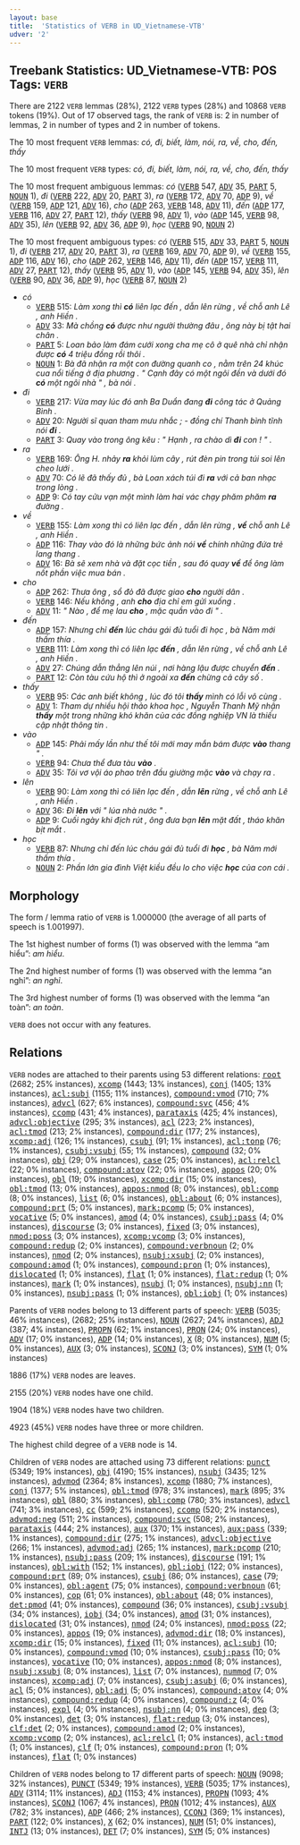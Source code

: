 ```yaml
---
layout: base
title:  'Statistics of VERB in UD_Vietnamese-VTB'
udver: '2'
---
```


## Treebank Statistics: UD_Vietnamese-VTB: POS Tags: `VERB`

There are 2122 `VERB` lemmas (28%), 2122 `VERB` types (28%) and 10868 `VERB` tokens (19%).
Out of 17 observed tags, the rank of `VERB` is: 2 in number of lemmas, 2 in number of types and 2 in number of tokens.

The 10 most frequent `VERB` lemmas: <em>có, đi, biết, làm, nói, ra, về, cho, đến, thấy</em>

The 10 most frequent `VERB` types:  <em>có, đi, biết, làm, nói, ra, về, cho, đến, thấy</em>

The 10 most frequent ambiguous lemmas: <em>có</em> (<tt><a href="vi_vtb-pos-VERB.html">VERB</a></tt> 547, <tt><a href="vi_vtb-pos-ADV.html">ADV</a></tt> 35, <tt><a href="vi_vtb-pos-PART.html">PART</a></tt> 5, <tt><a href="vi_vtb-pos-NOUN.html">NOUN</a></tt> 1), <em>đi</em> (<tt><a href="vi_vtb-pos-VERB.html">VERB</a></tt> 222, <tt><a href="vi_vtb-pos-ADV.html">ADV</a></tt> 20, <tt><a href="vi_vtb-pos-PART.html">PART</a></tt> 3), <em>ra</em> (<tt><a href="vi_vtb-pos-VERB.html">VERB</a></tt> 172, <tt><a href="vi_vtb-pos-ADV.html">ADV</a></tt> 70, <tt><a href="vi_vtb-pos-ADP.html">ADP</a></tt> 9), <em>về</em> (<tt><a href="vi_vtb-pos-VERB.html">VERB</a></tt> 159, <tt><a href="vi_vtb-pos-ADP.html">ADP</a></tt> 121, <tt><a href="vi_vtb-pos-ADV.html">ADV</a></tt> 16), <em>cho</em> (<tt><a href="vi_vtb-pos-ADP.html">ADP</a></tt> 263, <tt><a href="vi_vtb-pos-VERB.html">VERB</a></tt> 148, <tt><a href="vi_vtb-pos-ADV.html">ADV</a></tt> 11), <em>đến</em> (<tt><a href="vi_vtb-pos-ADP.html">ADP</a></tt> 177, <tt><a href="vi_vtb-pos-VERB.html">VERB</a></tt> 116, <tt><a href="vi_vtb-pos-ADV.html">ADV</a></tt> 27, <tt><a href="vi_vtb-pos-PART.html">PART</a></tt> 12), <em>thấy</em> (<tt><a href="vi_vtb-pos-VERB.html">VERB</a></tt> 98, <tt><a href="vi_vtb-pos-ADV.html">ADV</a></tt> 1), <em>vào</em> (<tt><a href="vi_vtb-pos-ADP.html">ADP</a></tt> 145, <tt><a href="vi_vtb-pos-VERB.html">VERB</a></tt> 98, <tt><a href="vi_vtb-pos-ADV.html">ADV</a></tt> 35), <em>lên</em> (<tt><a href="vi_vtb-pos-VERB.html">VERB</a></tt> 92, <tt><a href="vi_vtb-pos-ADV.html">ADV</a></tt> 36, <tt><a href="vi_vtb-pos-ADP.html">ADP</a></tt> 9), <em>học</em> (<tt><a href="vi_vtb-pos-VERB.html">VERB</a></tt> 90, <tt><a href="vi_vtb-pos-NOUN.html">NOUN</a></tt> 2)

The 10 most frequent ambiguous types:  <em>có</em> (<tt><a href="vi_vtb-pos-VERB.html">VERB</a></tt> 515, <tt><a href="vi_vtb-pos-ADV.html">ADV</a></tt> 33, <tt><a href="vi_vtb-pos-PART.html">PART</a></tt> 5, <tt><a href="vi_vtb-pos-NOUN.html">NOUN</a></tt> 1), <em>đi</em> (<tt><a href="vi_vtb-pos-VERB.html">VERB</a></tt> 217, <tt><a href="vi_vtb-pos-ADV.html">ADV</a></tt> 20, <tt><a href="vi_vtb-pos-PART.html">PART</a></tt> 3), <em>ra</em> (<tt><a href="vi_vtb-pos-VERB.html">VERB</a></tt> 169, <tt><a href="vi_vtb-pos-ADV.html">ADV</a></tt> 70, <tt><a href="vi_vtb-pos-ADP.html">ADP</a></tt> 9), <em>về</em> (<tt><a href="vi_vtb-pos-VERB.html">VERB</a></tt> 155, <tt><a href="vi_vtb-pos-ADP.html">ADP</a></tt> 116, <tt><a href="vi_vtb-pos-ADV.html">ADV</a></tt> 16), <em>cho</em> (<tt><a href="vi_vtb-pos-ADP.html">ADP</a></tt> 262, <tt><a href="vi_vtb-pos-VERB.html">VERB</a></tt> 146, <tt><a href="vi_vtb-pos-ADV.html">ADV</a></tt> 11), <em>đến</em> (<tt><a href="vi_vtb-pos-ADP.html">ADP</a></tt> 157, <tt><a href="vi_vtb-pos-VERB.html">VERB</a></tt> 111, <tt><a href="vi_vtb-pos-ADV.html">ADV</a></tt> 27, <tt><a href="vi_vtb-pos-PART.html">PART</a></tt> 12), <em>thấy</em> (<tt><a href="vi_vtb-pos-VERB.html">VERB</a></tt> 95, <tt><a href="vi_vtb-pos-ADV.html">ADV</a></tt> 1), <em>vào</em> (<tt><a href="vi_vtb-pos-ADP.html">ADP</a></tt> 145, <tt><a href="vi_vtb-pos-VERB.html">VERB</a></tt> 94, <tt><a href="vi_vtb-pos-ADV.html">ADV</a></tt> 35), <em>lên</em> (<tt><a href="vi_vtb-pos-VERB.html">VERB</a></tt> 90, <tt><a href="vi_vtb-pos-ADV.html">ADV</a></tt> 36, <tt><a href="vi_vtb-pos-ADP.html">ADP</a></tt> 9), <em>học</em> (<tt><a href="vi_vtb-pos-VERB.html">VERB</a></tt> 87, <tt><a href="vi_vtb-pos-NOUN.html">NOUN</a></tt> 2)


* <em>có</em>
  * <tt><a href="vi_vtb-pos-VERB.html">VERB</a></tt> 515: <em>Làm xong thì <b>có</b> liên lạc đến , dẫn lên rừng , về chỗ anh Lê , anh Hiền .</em>
  * <tt><a href="vi_vtb-pos-ADV.html">ADV</a></tt> 33: <em>Mà chồng <b>có</b> được như người thường đâu , ông này bị tật hai chân .</em>
  * <tt><a href="vi_vtb-pos-PART.html">PART</a></tt> 5: <em>Loan bảo làm đám cưới xong cha mẹ cô ở quê nhà chỉ nhận được <b>có</b> 4 triệu đồng rồi thôi .</em>
  * <tt><a href="vi_vtb-pos-NOUN.html">NOUN</a></tt> 1: <em>Bà đã nhận ra một con đường quanh co , nằm trên 24 khúc cua nổi tiếng ở địa phương . " Cạnh đây có một ngôi đền và dưới đó <b>có</b> một ngôi nhà " , bà nói .</em>
* <em>đi</em>
  * <tt><a href="vi_vtb-pos-VERB.html">VERB</a></tt> 217: <em>Vừa may lúc đó anh Ba Duẩn đang <b>đi</b> công tác ở Quảng Bình .</em>
  * <tt><a href="vi_vtb-pos-ADV.html">ADV</a></tt> 20: <em>Người sĩ quan tham mưu nhắc ; - đồng chí Thanh bình tĩnh nói <b>đi</b> .</em>
  * <tt><a href="vi_vtb-pos-PART.html">PART</a></tt> 3: <em>Quay vào trong ông kêu : " Hạnh , ra chào dì <b>đi</b> con ! " .</em>
* <em>ra</em>
  * <tt><a href="vi_vtb-pos-VERB.html">VERB</a></tt> 169: <em>Ông H. nhảy <b>ra</b> khỏi lùm cây , rút đèn pin trong túi soi lên cheo lưới .</em>
  * <tt><a href="vi_vtb-pos-ADV.html">ADV</a></tt> 70: <em>Có lẽ đã thấy đủ , bà Loan xách túi đi <b>ra</b> với cả ban nhạc trong lòng .</em>
  * <tt><a href="vi_vtb-pos-ADP.html">ADP</a></tt> 9: <em>Có tay cửu vạn một mình làm hai vác chạy phăm phăm <b>ra</b> đường .</em>
* <em>về</em>
  * <tt><a href="vi_vtb-pos-VERB.html">VERB</a></tt> 155: <em>Làm xong thì có liên lạc đến , dẫn lên rừng , <b>về</b> chỗ anh Lê , anh Hiền .</em>
  * <tt><a href="vi_vtb-pos-ADP.html">ADP</a></tt> 116: <em>Thay vào đó là những bức ảnh nói <b>về</b> chính những đứa trẻ lang thang .</em>
  * <tt><a href="vi_vtb-pos-ADV.html">ADV</a></tt> 16: <em>Bà sẽ xem nhà và đặt cọc tiền , sau đó quay <b>về</b> để ông làm nốt phần việc mua bán .</em>
* <em>cho</em>
  * <tt><a href="vi_vtb-pos-ADP.html">ADP</a></tt> 262: <em>Thưa ông , sổ đỏ đã được giao <b>cho</b> người dân .</em>
  * <tt><a href="vi_vtb-pos-VERB.html">VERB</a></tt> 146: <em>Nếu không , anh <b>cho</b> địa chỉ em gửi xuống .</em>
  * <tt><a href="vi_vtb-pos-ADV.html">ADV</a></tt> 11: <em>" Nào , để mẹ lau <b>cho</b> , mặc quần vào đi " .</em>
* <em>đến</em>
  * <tt><a href="vi_vtb-pos-ADP.html">ADP</a></tt> 157: <em>Nhưng chỉ <b>đến</b> lúc cháu gái đủ tuổi đi học , bà Năm mới thấm thía .</em>
  * <tt><a href="vi_vtb-pos-VERB.html">VERB</a></tt> 111: <em>Làm xong thì có liên lạc <b>đến</b> , dẫn lên rừng , về chỗ anh Lê , anh Hiền .</em>
  * <tt><a href="vi_vtb-pos-ADV.html">ADV</a></tt> 27: <em>Chúng dẫn thẳng lên núi , nơi hàng lậu được chuyển <b>đến</b> .</em>
  * <tt><a href="vi_vtb-pos-PART.html">PART</a></tt> 12: <em>Còn tàu cứu hộ thì ở ngoài xa <b>đến</b> chừng cả cây số .</em>
* <em>thấy</em>
  * <tt><a href="vi_vtb-pos-VERB.html">VERB</a></tt> 95: <em>Các anh biết không , lúc đó tôi <b>thấy</b> mình có lỗi vô cùng .</em>
  * <tt><a href="vi_vtb-pos-ADV.html">ADV</a></tt> 1: <em>Tham dự nhiều hội thảo khoa học , Nguyễn Thanh Mỹ nhận <b>thấy</b> một trong những khó khăn của các đồng nghiệp VN là thiếu cập nhật thông tin .</em>
* <em>vào</em>
  * <tt><a href="vi_vtb-pos-ADP.html">ADP</a></tt> 145: <em>Phải mấy lần như thế tôi mới may mắn bám được <b>vào</b> thang " .</em>
  * <tt><a href="vi_vtb-pos-VERB.html">VERB</a></tt> 94: <em>Chưa thể đưa tàu <b>vào</b> .</em>
  * <tt><a href="vi_vtb-pos-ADV.html">ADV</a></tt> 35: <em>Tôi vơ vội áo phao trên đầu giường mặc <b>vào</b> và chạy ra .</em>
* <em>lên</em>
  * <tt><a href="vi_vtb-pos-VERB.html">VERB</a></tt> 90: <em>Làm xong thì có liên lạc đến , dẫn <b>lên</b> rừng , về chỗ anh Lê , anh Hiền .</em>
  * <tt><a href="vi_vtb-pos-ADV.html">ADV</a></tt> 36: <em>Đi <b>lên</b> với " lúa nhà nước " .</em>
  * <tt><a href="vi_vtb-pos-ADP.html">ADP</a></tt> 9: <em>Cuối ngày khi địch rút , ông đưa bạn <b>lên</b> mặt đất , tháo khăn bịt mắt .</em>
* <em>học</em>
  * <tt><a href="vi_vtb-pos-VERB.html">VERB</a></tt> 87: <em>Nhưng chỉ đến lúc cháu gái đủ tuổi đi <b>học</b> , bà Năm mới thấm thía .</em>
  * <tt><a href="vi_vtb-pos-NOUN.html">NOUN</a></tt> 2: <em>Phần lớn gia đình Việt kiều đều lo cho việc <b>học</b> của con cái .</em>

## Morphology

The form / lemma ratio of `VERB` is 1.000000 (the average of all parts of speech is 1.001997).

The 1st highest number of forms (1) was observed with the lemma “am hiểu”: <em>am hiểu</em>.

The 2nd highest number of forms (1) was observed with the lemma “an nghỉ”: <em>an nghỉ</em>.

The 3rd highest number of forms (1) was observed with the lemma “an toàn”: <em>an toàn</em>.

`VERB` does not occur with any features.


## Relations

`VERB` nodes are attached to their parents using 53 different relations: <tt><a href="vi_vtb-dep-root.html">root</a></tt> (2682; 25% instances), <tt><a href="vi_vtb-dep-xcomp.html">xcomp</a></tt> (1443; 13% instances), <tt><a href="vi_vtb-dep-conj.html">conj</a></tt> (1405; 13% instances), <tt><a href="vi_vtb-dep-acl-subj.html">acl:subj</a></tt> (1155; 11% instances), <tt><a href="vi_vtb-dep-compound-vmod.html">compound:vmod</a></tt> (710; 7% instances), <tt><a href="vi_vtb-dep-advcl.html">advcl</a></tt> (627; 6% instances), <tt><a href="vi_vtb-dep-compound-svc.html">compound:svc</a></tt> (456; 4% instances), <tt><a href="vi_vtb-dep-ccomp.html">ccomp</a></tt> (431; 4% instances), <tt><a href="vi_vtb-dep-parataxis.html">parataxis</a></tt> (425; 4% instances), <tt><a href="vi_vtb-dep-advcl-objective.html">advcl:objective</a></tt> (295; 3% instances), <tt><a href="vi_vtb-dep-acl.html">acl</a></tt> (223; 2% instances), <tt><a href="vi_vtb-dep-acl-tmod.html">acl:tmod</a></tt> (213; 2% instances), <tt><a href="vi_vtb-dep-compound-dir.html">compound:dir</a></tt> (177; 2% instances), <tt><a href="vi_vtb-dep-xcomp-adj.html">xcomp:adj</a></tt> (126; 1% instances), <tt><a href="vi_vtb-dep-csubj.html">csubj</a></tt> (91; 1% instances), <tt><a href="vi_vtb-dep-acl-tonp.html">acl:tonp</a></tt> (76; 1% instances), <tt><a href="vi_vtb-dep-csubj-vsubj.html">csubj:vsubj</a></tt> (55; 1% instances), <tt><a href="vi_vtb-dep-compound.html">compound</a></tt> (32; 0% instances), <tt><a href="vi_vtb-dep-obj.html">obj</a></tt> (29; 0% instances), <tt><a href="vi_vtb-dep-case.html">case</a></tt> (25; 0% instances), <tt><a href="vi_vtb-dep-acl-relcl.html">acl:relcl</a></tt> (22; 0% instances), <tt><a href="vi_vtb-dep-compound-atov.html">compound:atov</a></tt> (22; 0% instances), <tt><a href="vi_vtb-dep-appos.html">appos</a></tt> (20; 0% instances), <tt><a href="vi_vtb-dep-obl.html">obl</a></tt> (19; 0% instances), <tt><a href="vi_vtb-dep-xcomp-dir.html">xcomp:dir</a></tt> (15; 0% instances), <tt><a href="vi_vtb-dep-obl-tmod.html">obl:tmod</a></tt> (13; 0% instances), <tt><a href="vi_vtb-dep-appos-nmod.html">appos:nmod</a></tt> (8; 0% instances), <tt><a href="vi_vtb-dep-obl-comp.html">obl:comp</a></tt> (8; 0% instances), <tt><a href="vi_vtb-dep-list.html">list</a></tt> (6; 0% instances), <tt><a href="vi_vtb-dep-obl-about.html">obl:about</a></tt> (6; 0% instances), <tt><a href="vi_vtb-dep-compound-prt.html">compound:prt</a></tt> (5; 0% instances), <tt><a href="vi_vtb-dep-mark-pcomp.html">mark:pcomp</a></tt> (5; 0% instances), <tt><a href="vi_vtb-dep-vocative.html">vocative</a></tt> (5; 0% instances), <tt><a href="vi_vtb-dep-amod.html">amod</a></tt> (4; 0% instances), <tt><a href="vi_vtb-dep-csubj-pass.html">csubj:pass</a></tt> (4; 0% instances), <tt><a href="vi_vtb-dep-discourse.html">discourse</a></tt> (3; 0% instances), <tt><a href="vi_vtb-dep-fixed.html">fixed</a></tt> (3; 0% instances), <tt><a href="vi_vtb-dep-nmod-poss.html">nmod:poss</a></tt> (3; 0% instances), <tt><a href="vi_vtb-dep-xcomp-vcomp.html">xcomp:vcomp</a></tt> (3; 0% instances), <tt><a href="vi_vtb-dep-compound-redup.html">compound:redup</a></tt> (2; 0% instances), <tt><a href="vi_vtb-dep-compound-verbnoun.html">compound:verbnoun</a></tt> (2; 0% instances), <tt><a href="vi_vtb-dep-nmod.html">nmod</a></tt> (2; 0% instances), <tt><a href="vi_vtb-dep-nsubj-xsubj.html">nsubj:xsubj</a></tt> (2; 0% instances), <tt><a href="vi_vtb-dep-compound-amod.html">compound:amod</a></tt> (1; 0% instances), <tt><a href="vi_vtb-dep-compound-pron.html">compound:pron</a></tt> (1; 0% instances), <tt><a href="vi_vtb-dep-dislocated.html">dislocated</a></tt> (1; 0% instances), <tt><a href="vi_vtb-dep-flat.html">flat</a></tt> (1; 0% instances), <tt><a href="vi_vtb-dep-flat-redup.html">flat:redup</a></tt> (1; 0% instances), <tt><a href="vi_vtb-dep-mark.html">mark</a></tt> (1; 0% instances), <tt><a href="vi_vtb-dep-nsubj.html">nsubj</a></tt> (1; 0% instances), <tt><a href="vi_vtb-dep-nsubj-nn.html">nsubj:nn</a></tt> (1; 0% instances), <tt><a href="vi_vtb-dep-nsubj-pass.html">nsubj:pass</a></tt> (1; 0% instances), <tt><a href="vi_vtb-dep-obl-iobj.html">obl:iobj</a></tt> (1; 0% instances)

Parents of `VERB` nodes belong to 13 different parts of speech: <tt><a href="vi_vtb-pos-VERB.html">VERB</a></tt> (5035; 46% instances),  (2682; 25% instances), <tt><a href="vi_vtb-pos-NOUN.html">NOUN</a></tt> (2627; 24% instances), <tt><a href="vi_vtb-pos-ADJ.html">ADJ</a></tt> (387; 4% instances), <tt><a href="vi_vtb-pos-PROPN.html">PROPN</a></tt> (62; 1% instances), <tt><a href="vi_vtb-pos-PRON.html">PRON</a></tt> (24; 0% instances), <tt><a href="vi_vtb-pos-ADV.html">ADV</a></tt> (17; 0% instances), <tt><a href="vi_vtb-pos-ADP.html">ADP</a></tt> (14; 0% instances), <tt><a href="vi_vtb-pos-X.html">X</a></tt> (8; 0% instances), <tt><a href="vi_vtb-pos-NUM.html">NUM</a></tt> (5; 0% instances), <tt><a href="vi_vtb-pos-AUX.html">AUX</a></tt> (3; 0% instances), <tt><a href="vi_vtb-pos-SCONJ.html">SCONJ</a></tt> (3; 0% instances), <tt><a href="vi_vtb-pos-SYM.html">SYM</a></tt> (1; 0% instances)

1886 (17%) `VERB` nodes are leaves.

2155 (20%) `VERB` nodes have one child.

1904 (18%) `VERB` nodes have two children.

4923 (45%) `VERB` nodes have three or more children.

The highest child degree of a `VERB` node is 14.

Children of `VERB` nodes are attached using 73 different relations: <tt><a href="vi_vtb-dep-punct.html">punct</a></tt> (5349; 19% instances), <tt><a href="vi_vtb-dep-obj.html">obj</a></tt> (4190; 15% instances), <tt><a href="vi_vtb-dep-nsubj.html">nsubj</a></tt> (3435; 12% instances), <tt><a href="vi_vtb-dep-advmod.html">advmod</a></tt> (2364; 8% instances), <tt><a href="vi_vtb-dep-xcomp.html">xcomp</a></tt> (1880; 7% instances), <tt><a href="vi_vtb-dep-conj.html">conj</a></tt> (1377; 5% instances), <tt><a href="vi_vtb-dep-obl-tmod.html">obl:tmod</a></tt> (978; 3% instances), <tt><a href="vi_vtb-dep-mark.html">mark</a></tt> (895; 3% instances), <tt><a href="vi_vtb-dep-obl.html">obl</a></tt> (880; 3% instances), <tt><a href="vi_vtb-dep-obl-comp.html">obl:comp</a></tt> (780; 3% instances), <tt><a href="vi_vtb-dep-advcl.html">advcl</a></tt> (741; 3% instances), <tt><a href="vi_vtb-dep-cc.html">cc</a></tt> (599; 2% instances), <tt><a href="vi_vtb-dep-ccomp.html">ccomp</a></tt> (520; 2% instances), <tt><a href="vi_vtb-dep-advmod-neg.html">advmod:neg</a></tt> (511; 2% instances), <tt><a href="vi_vtb-dep-compound-svc.html">compound:svc</a></tt> (508; 2% instances), <tt><a href="vi_vtb-dep-parataxis.html">parataxis</a></tt> (444; 2% instances), <tt><a href="vi_vtb-dep-aux.html">aux</a></tt> (370; 1% instances), <tt><a href="vi_vtb-dep-aux-pass.html">aux:pass</a></tt> (339; 1% instances), <tt><a href="vi_vtb-dep-compound-dir.html">compound:dir</a></tt> (275; 1% instances), <tt><a href="vi_vtb-dep-advcl-objective.html">advcl:objective</a></tt> (266; 1% instances), <tt><a href="vi_vtb-dep-advmod-adj.html">advmod:adj</a></tt> (265; 1% instances), <tt><a href="vi_vtb-dep-mark-pcomp.html">mark:pcomp</a></tt> (210; 1% instances), <tt><a href="vi_vtb-dep-nsubj-pass.html">nsubj:pass</a></tt> (209; 1% instances), <tt><a href="vi_vtb-dep-discourse.html">discourse</a></tt> (191; 1% instances), <tt><a href="vi_vtb-dep-obl-with.html">obl:with</a></tt> (152; 1% instances), <tt><a href="vi_vtb-dep-obl-iobj.html">obl:iobj</a></tt> (122; 0% instances), <tt><a href="vi_vtb-dep-compound-prt.html">compound:prt</a></tt> (89; 0% instances), <tt><a href="vi_vtb-dep-csubj.html">csubj</a></tt> (86; 0% instances), <tt><a href="vi_vtb-dep-case.html">case</a></tt> (79; 0% instances), <tt><a href="vi_vtb-dep-obl-agent.html">obl:agent</a></tt> (75; 0% instances), <tt><a href="vi_vtb-dep-compound-verbnoun.html">compound:verbnoun</a></tt> (61; 0% instances), <tt><a href="vi_vtb-dep-cop.html">cop</a></tt> (61; 0% instances), <tt><a href="vi_vtb-dep-obl-about.html">obl:about</a></tt> (48; 0% instances), <tt><a href="vi_vtb-dep-det-pmod.html">det:pmod</a></tt> (41; 0% instances), <tt><a href="vi_vtb-dep-compound.html">compound</a></tt> (36; 0% instances), <tt><a href="vi_vtb-dep-csubj-vsubj.html">csubj:vsubj</a></tt> (34; 0% instances), <tt><a href="vi_vtb-dep-iobj.html">iobj</a></tt> (34; 0% instances), <tt><a href="vi_vtb-dep-amod.html">amod</a></tt> (31; 0% instances), <tt><a href="vi_vtb-dep-dislocated.html">dislocated</a></tt> (31; 0% instances), <tt><a href="vi_vtb-dep-nmod.html">nmod</a></tt> (24; 0% instances), <tt><a href="vi_vtb-dep-nmod-poss.html">nmod:poss</a></tt> (22; 0% instances), <tt><a href="vi_vtb-dep-appos.html">appos</a></tt> (19; 0% instances), <tt><a href="vi_vtb-dep-advmod-dir.html">advmod:dir</a></tt> (18; 0% instances), <tt><a href="vi_vtb-dep-xcomp-dir.html">xcomp:dir</a></tt> (15; 0% instances), <tt><a href="vi_vtb-dep-fixed.html">fixed</a></tt> (11; 0% instances), <tt><a href="vi_vtb-dep-acl-subj.html">acl:subj</a></tt> (10; 0% instances), <tt><a href="vi_vtb-dep-compound-vmod.html">compound:vmod</a></tt> (10; 0% instances), <tt><a href="vi_vtb-dep-csubj-pass.html">csubj:pass</a></tt> (10; 0% instances), <tt><a href="vi_vtb-dep-vocative.html">vocative</a></tt> (10; 0% instances), <tt><a href="vi_vtb-dep-appos-nmod.html">appos:nmod</a></tt> (8; 0% instances), <tt><a href="vi_vtb-dep-nsubj-xsubj.html">nsubj:xsubj</a></tt> (8; 0% instances), <tt><a href="vi_vtb-dep-list.html">list</a></tt> (7; 0% instances), <tt><a href="vi_vtb-dep-nummod.html">nummod</a></tt> (7; 0% instances), <tt><a href="vi_vtb-dep-xcomp-adj.html">xcomp:adj</a></tt> (7; 0% instances), <tt><a href="vi_vtb-dep-csubj-asubj.html">csubj:asubj</a></tt> (6; 0% instances), <tt><a href="vi_vtb-dep-acl.html">acl</a></tt> (5; 0% instances), <tt><a href="vi_vtb-dep-obl-adj.html">obl:adj</a></tt> (5; 0% instances), <tt><a href="vi_vtb-dep-compound-atov.html">compound:atov</a></tt> (4; 0% instances), <tt><a href="vi_vtb-dep-compound-redup.html">compound:redup</a></tt> (4; 0% instances), <tt><a href="vi_vtb-dep-compound-z.html">compound:z</a></tt> (4; 0% instances), <tt><a href="vi_vtb-dep-expl.html">expl</a></tt> (4; 0% instances), <tt><a href="vi_vtb-dep-nsubj-nn.html">nsubj:nn</a></tt> (4; 0% instances), <tt><a href="vi_vtb-dep-dep.html">dep</a></tt> (3; 0% instances), <tt><a href="vi_vtb-dep-det.html">det</a></tt> (3; 0% instances), <tt><a href="vi_vtb-dep-flat-redup.html">flat:redup</a></tt> (3; 0% instances), <tt><a href="vi_vtb-dep-clf-det.html">clf:det</a></tt> (2; 0% instances), <tt><a href="vi_vtb-dep-compound-amod.html">compound:amod</a></tt> (2; 0% instances), <tt><a href="vi_vtb-dep-xcomp-vcomp.html">xcomp:vcomp</a></tt> (2; 0% instances), <tt><a href="vi_vtb-dep-acl-relcl.html">acl:relcl</a></tt> (1; 0% instances), <tt><a href="vi_vtb-dep-acl-tmod.html">acl:tmod</a></tt> (1; 0% instances), <tt><a href="vi_vtb-dep-clf.html">clf</a></tt> (1; 0% instances), <tt><a href="vi_vtb-dep-compound-pron.html">compound:pron</a></tt> (1; 0% instances), <tt><a href="vi_vtb-dep-flat.html">flat</a></tt> (1; 0% instances)

Children of `VERB` nodes belong to 17 different parts of speech: <tt><a href="vi_vtb-pos-NOUN.html">NOUN</a></tt> (9098; 32% instances), <tt><a href="vi_vtb-pos-PUNCT.html">PUNCT</a></tt> (5349; 19% instances), <tt><a href="vi_vtb-pos-VERB.html">VERB</a></tt> (5035; 17% instances), <tt><a href="vi_vtb-pos-ADV.html">ADV</a></tt> (3114; 11% instances), <tt><a href="vi_vtb-pos-ADJ.html">ADJ</a></tt> (1153; 4% instances), <tt><a href="vi_vtb-pos-PROPN.html">PROPN</a></tt> (1093; 4% instances), <tt><a href="vi_vtb-pos-SCONJ.html">SCONJ</a></tt> (1067; 4% instances), <tt><a href="vi_vtb-pos-PRON.html">PRON</a></tt> (1012; 4% instances), <tt><a href="vi_vtb-pos-AUX.html">AUX</a></tt> (782; 3% instances), <tt><a href="vi_vtb-pos-ADP.html">ADP</a></tt> (466; 2% instances), <tt><a href="vi_vtb-pos-CCONJ.html">CCONJ</a></tt> (369; 1% instances), <tt><a href="vi_vtb-pos-PART.html">PART</a></tt> (122; 0% instances), <tt><a href="vi_vtb-pos-X.html">X</a></tt> (62; 0% instances), <tt><a href="vi_vtb-pos-NUM.html">NUM</a></tt> (51; 0% instances), <tt><a href="vi_vtb-pos-INTJ.html">INTJ</a></tt> (13; 0% instances), <tt><a href="vi_vtb-pos-DET.html">DET</a></tt> (7; 0% instances), <tt><a href="vi_vtb-pos-SYM.html">SYM</a></tt> (5; 0% instances)

